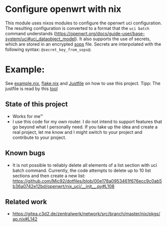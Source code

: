 # Configure openwrt with nix
This module uses nixos modules to configure the openwrt uci configuration. The
resulting configuration is converted to a format that the `uci batch` command
understands
(https://openwrt.org/docs/guide-user/base-system/uci#uci_dataobject_model).  It
also supports the use of secrets, which are stored in an encrypted
[sops](https://github.com/mozilla/sops) file. Secrets are interpolated with the
following syntax: `@secret_key_from_sops@`.

# Example:

See [example.nix](example.nix), [flake.nix](flake.nix) and [Justfile](Justfile) on how to use this project.
Tipp: The justfile is read by this [tool](https://github.com/casey/just)

## State of this project

- Works for me™
- I use this code for my own router. I do not intend to support features that go
  beyond what I personally need. If you take up the idea and create a real
  project, let me know and I might switch to your project and contribute to your
  project.

## Known bugs
- It is not possible to reliably delete all elements of a list section with uci
  batch command. Currently, the code attempts to delete up to 10 list sections
  and then create a new list:
  https://github.com/Mic92/dotfiles/blob/00e178a0953461f676ecc9c0ab5b36a0742e12bd/openwrt/nix_uci/__init__.py#L108


## Related work
- https://gitea.c3d2.de/zentralwerk/network/src/branch/master/nix/pkgs/ap.nix#L142
